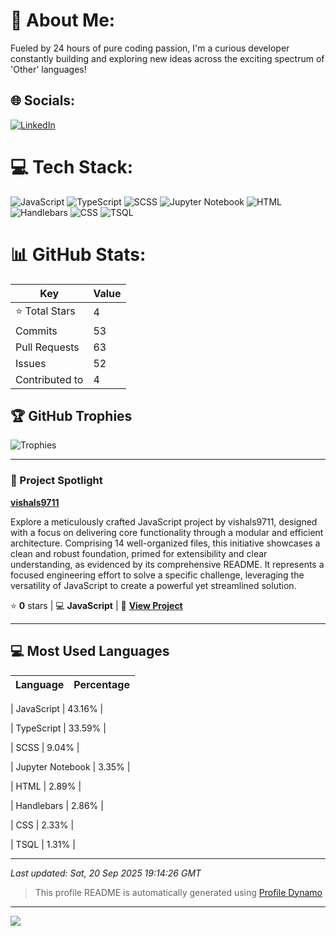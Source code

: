 # 💫 About Me:
Fueled by 24 hours of pure coding passion, I&#39;m a curious developer constantly building and exploring new ideas across the exciting spectrum of &#39;Other&#39; languages!

## 🌐 Socials:
[![LinkedIn](https://img.shields.io/badge/LinkedIn-%230077B5.svg?logo=linkedin&logoColor=white)](https://linkedin.com/in/vishals9711) 

# 💻 Tech Stack:
![JavaScript](https://img.shields.io/badge/JavaScript-%23398d46.svg?style=for-the-badge&logo=javascript&logoColor=white) ![TypeScript](https://img.shields.io/badge/TypeScript-%23d3c3f6.svg?style=for-the-badge&logo=typescript&logoColor=white) ![SCSS](https://img.shields.io/badge/SCSS-%23c8e89b.svg?style=for-the-badge&logo=scss&logoColor=white) ![Jupyter Notebook](https://img.shields.io/badge/Jupyter%20Notebook-%23a77622.svg?style=for-the-badge&logo=jupyternotebook&logoColor=white) ![HTML](https://img.shields.io/badge/HTML-%23c45fa6.svg?style=for-the-badge&logo=html&logoColor=white) ![Handlebars](https://img.shields.io/badge/Handlebars-%23e2da48.svg?style=for-the-badge&logo=handlebars&logoColor=white) ![CSS](https://img.shields.io/badge/CSS-%2366e6ec.svg?style=for-the-badge&logo=css&logoColor=white) ![TSQL](https://img.shields.io/badge/TSQL-%2380cdf5.svg?style=for-the-badge&logo=tsql&logoColor=white) 

# 📊 GitHub Stats:
| Key                | Value                |
| ------------------ | -------------------- |
| ⭐ Total Stars     | 4   |
| Commits            | 53 |
| Pull Requests      | 63     |
| Issues             | 52  |
| Contributed to     | 4 |

## 🏆 GitHub Trophies
![Trophies](https://github-profile-trophy.vercel.app/?username=vishals9711&theme=radical&no-frame=false&no-bg=true&margin-w=4)

---

### 🚀 Project Spotlight

**[vishals9711](https://github.com/vishals9711/vishals9711)**

Explore a meticulously crafted JavaScript project by vishals9711, designed with a focus on delivering core functionality through a modular and efficient architecture. Comprising 14 well-organized files, this initiative showcases a clean and robust foundation, primed for extensibility and clear understanding, as evidenced by its comprehensive README. It represents a focused engineering effort to solve a specific challenge, leveraging the versatility of JavaScript to create a powerful yet streamlined solution.

⭐ **0** stars | 💻 **JavaScript** | 🔗 **[View Project](https://github.com/vishals9711/vishals9711)**

---

## 💻 Most Used Languages
| Language           | Percentage           |
| ------------------ | -------------------- |

| JavaScript        | 43.16% |

| TypeScript        | 33.59% |

| SCSS        | 9.04% |

| Jupyter Notebook        | 3.35% |

| HTML        | 2.89% |

| Handlebars        | 2.86% |

| CSS        | 2.33% |

| TSQL        | 1.31% |


---

*Last updated: Sat, 20 Sep 2025 19:14:26 GMT*

> This profile README is automatically generated using [Profile Dynamo](https://github.com/vishals9711/profile-dynamo)

---
[![](https://visitcount.itsvg.in/api?id=vishals9711&icon=0&color=9)](https://visitcount.itsvg.in)

<!-- Proudly created with Profile Dynamo -->
